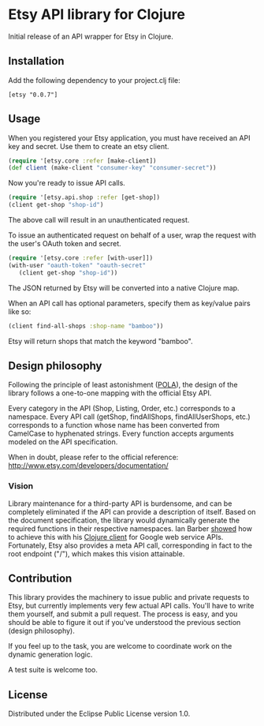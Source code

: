# Etsy API library for Clojure

Initial release of an API wrapper for Etsy in Clojure.

## Installation

Add the following dependency to your project.clj file:

    [etsy "0.0.7"]

## Usage

When you registered your Etsy application, you must have received an API key and secret.
Use them to create an etsy client. 

```clojure
(require '[etsy.core :refer [make-client])
(def client (make-client "consumer-key" "consumer-secret"))
```

Now you're ready to issue API calls.

```clojure
(require '[etsy.api.shop :refer [get-shop])
(client get-shop "shop-id")
```

The above call will result in an unauthenticated request.

To issue an authenticated request on behalf of a user, wrap the request with the user's OAuth token and secret.

```clojure
(require '[etsy.core :refer [with-user]])
(with-user "oauth-token" "oauth-secret"
   (client get-shop "shop-id"))
```

The JSON returned by Etsy will be converted into a native Clojure map.


When an API call has optional parameters, specify them as key/value pairs like so:

```clojure
(client find-all-shops :shop-name "bamboo"))
```

Etsy will return shops that match the keyword "bamboo".

## Design philosophy

Following the principle of least astonishment ([POLA](http://en.wikipedia.org/wiki/Principle_of_least_astonishment)), the design of the library follows a one-to-one mapping with the official Etsy API.

Every category in the API (Shop, Listing, Order, etc.) corresponds to a namespace. Every API call (getShop, findAllShops, findAllUserShops, etc.) corresponds to a function whose name has been converted from CamelCase to hyphenated strings. Every function accepts arguments modeled on the API specification.

When in doubt, please refer to the official reference: http://www.etsy.com/developers/documentation/

### Vision

Library maintenance for a third-party API is burdensome, and can be completely eliminated if the API can provide a description of itself. Based on the document specification, the library would dynamically generate the required functions in their respective namespaces. Ian Barber [showed](https://skillsmatter.com/skillscasts/3858-building-a-clojure-google-client-library-3858) how to achieve this with his [Clojure client](https://github.com/ianbarber/clj-gapi) for Google web service APIs. Fortunately, Etsy also provides a meta API call, corresponding in fact to the root endpoint ("/"), which makes this vision attainable. 

## Contribution

This library provides the machinery to issue public and private requests to Etsy, but currently implements very few actual API calls. You'll have to write them yourself, and submit a pull request. The process is easy, and you should be able to figure it out if you've understood the previous section (design philosophy).

If you feel up to the task, you are welcome to coordinate work on the dynamic generation logic.

A test suite is welcome too. 

## License

Distributed under the Eclipse Public License version 1.0.
